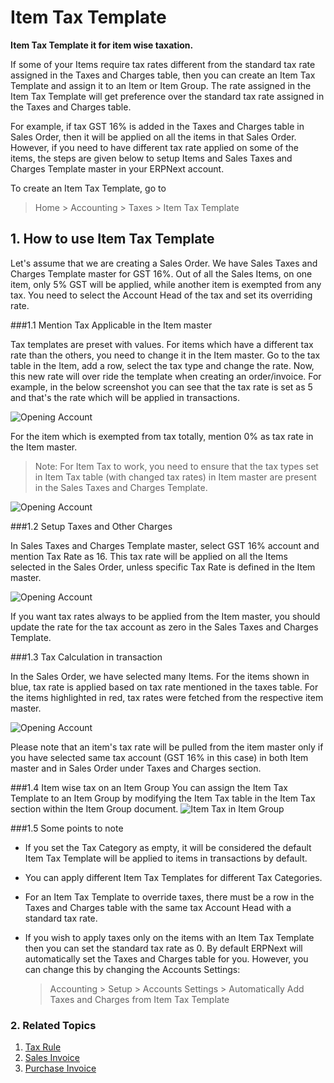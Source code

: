 <!-- add-breadcrumbs -->
# Item Tax Template

**Item Tax Template it for item wise taxation.**

If some of your Items require tax rates different from the standard tax rate assigned in the Taxes and Charges table, then you can create an Item Tax Template and assign it to an Item or Item Group. The rate assigned in the Item Tax Template will get preference over the standard tax rate assigned in the Taxes and Charges table.

For example, if tax GST 16% is added in the Taxes and Charges table in Sales Order, then it will be applied on all the items in that Sales Order. However, if you need to have different tax rate applied on some of the items, the steps are given below to setup Items and Sales Taxes and Charges Template master in your ERPNext account. 

To create an Item Tax Template, go to
> Home > Accounting > Taxes > Item Tax Template

## 1. How to use Item Tax Template
Let's assume that we are creating a Sales Order. We have Sales Taxes and Charges Template master for GST 16%. Out of all the Sales Items, on one item, only 5% GST will be applied, while another item is exempted from any tax. You need to select the Account Head of the tax and set its overriding rate.

###1.1 Mention Tax Applicable in the Item master

Tax templates are preset with values. For items which have a different tax rate than the others, you need to change it in the Item master. Go to the tax table in the Item, add a row, select the tax type and change the rate. Now, this new rate will over ride the template when creating an order/invoice. For example, in the below screenshot you can see that the tax rate is set as 5 and that's the rate which will be applied in transactions.

<img class="screenshot" alt="Opening Account" src="{{docs_base_url}}/assets/img/accounts/item-wise-tax.png">

For the item which is exempted from tax totally, mention 0% as tax rate in the Item master. 

> Note: For Item Tax to work, you need to ensure that the tax types set in Item Tax table (with changed tax rates) in Item master are present in the Sales Taxes and Charges Template.

<img class="screenshot" alt="Opening Account" src="{{docs_base_url}}/assets/img/accounts/exempted-item.png">

###1.2 Setup Taxes and Other Charges

In Sales Taxes and Charges Template master, select GST 16% account and mention Tax Rate as 16. This tax rate will be applied on all the Items selected in the Sales Order, unless specific Tax Rate is defined in the Item master.

<img class="screenshot" alt="Opening Account" src="{{docs_base_url}}/assets/img/accounts/tax-master.png">

If you want tax rates always to be applied from the Item master, you should update the rate for the tax account as zero in the Sales Taxes and Charges Template.

###1.3 Tax Calculation in transaction	

In the Sales Order, we have selected many Items. For the items shown in blue, tax rate is applied based on tax rate mentioned in the taxes table. For the items highlighted in red, tax rates were fetched from the respective item master.

<img class="screenshot" alt="Opening Account" src="{{docs_base_url}}/assets/img/accounts/tax-calculation.png">

Please note that an item's tax rate will be pulled from the item master only if you have selected same tax account (GST 16% in this case) in both Item master and in Sales Order under Taxes and Charges section.

###1.4 Item wise tax on an Item Group
You can assign the Item Tax Template to an Item Group by modifying the Item Tax table in the Item Tax section within the Item Group document.
<img class="screenshot" alt="Item Tax in Item Group" src="{{docs_base_url}}/assets/img/accounts/item-group-tax.png">

###1.5 Some points to note
- If you set the Tax Category as empty, it will be considered the default Item Tax Template will be applied to items in transactions by default.

- You can apply different Item Tax Templates for different Tax Categories.

- For an Item Tax Template to override taxes, there must be a row in the Taxes and Charges table with the same tax Account Head with a standard tax rate.

- If you wish to apply taxes only on the items with an Item Tax Template then you can set the standard tax rate as 0.
By default ERPNext will automatically set the Taxes and Charges table for you. However, you can change this by changing the Accounts Settings:

    > Accounting > Setup > Accounts Settings > Automatically Add Taxes and Charges from Item Tax Template

### 2. Related Topics
1. [Tax Rule](/docs/user/manual/en/accounts/tax-rule)
1. [Sales Invoice](/docs/user/manual/en/accounts/sales-invoice)
1. [Purchase Invoice](/docs/user/manual/en/accounts/purchase-invoice)
